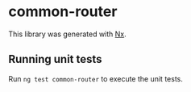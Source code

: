 # common-router

This library was generated with [Nx](https://nx.dev).

## Running unit tests

Run `ng test common-router` to execute the unit tests.
